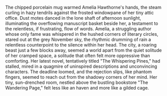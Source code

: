 The chipped porcelain mug warmed Amelia Hawthorne's hands, the steam curling in hazy tendrils against the frosted windowpane of her tiny attic office.  Dust motes danced in the lone shaft of afternoon sunlight, illuminating the overflowing manuscript basket beside her, a testament to the relentless, if frustrating, flow of words.  Amelia, a struggling author whose only fame was whispered in the hushed corners of literary circles, stared out at the grey November sky, the rhythmic drumming of rain a relentless counterpoint to the silence within her head.  The city, a roaring beast just a few blocks away, seemed a world apart from the quiet solitude of her cramped space, a solitude that often felt more oppressive than comforting.  Her latest novel, tentatively titled "The Whispering Pines," had stalled, mired in a quagmire of uninspired descriptions and unconvincing characters.  The deadline loomed, and the rejection slips, like phantom fingers, seemed to reach out from the shadowy corners of her mind.  Her tiny, sun-drenched room, nestled above the bustling bookstore "The Wandering Page," felt less like an haven and more like a gilded cage.
